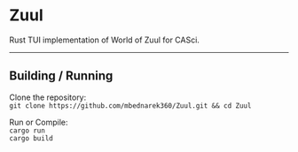 # **Zuul**
Rust TUI implementation of World of Zuul for CASci.

---

## **Building / Running**

Clone the repository:  
`git clone https://github.com/mbednarek360/Zuul.git && cd Zuul`

Run or Compile:   
`cargo run`  
`cargo build`